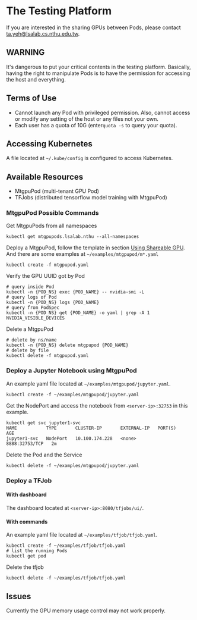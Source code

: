 # The Testing Platform
If you are interested in the sharing GPUs between Pods, please contact ta.yeh@lsalab.cs.nthu.edu.tw.

## WARNING
It's dangerous to put your critical contents in the testing platform. Basically, having the right to manipulate Pods is to have the permission for accessing the host and everything.

## Terms of Use
* Cannot launch any Pod with privileged permission. Also, cannot access or modify any setting of the host or any files not your own.
* Each user has a quota of 10G (enter```quota -s``` to query your quota).

## Accessing Kubernetes
A file located at ```~/.kube/config``` is configured to access Kubernetes.

## Available Resources
* MtgpuPod (multi-tenant GPU Pod)
* TFJobs (distributed tensorflow model training with MtgpuPod)

### MtgpuPod Possible Commands
Get MtgpuPods from all namespaces
```
kubectl get mtgpupods.lsalab.nthu --all-namespaces
```
Deploy a MtgpuPod, follow the template in section [Using Shareable GPU](README.md#using-shareable-gpu). And there are some examples at ```~/examples/mtgpupod/m*.yaml```
```
kubectl create -f mtgpupod.yaml
```
Verify the GPU UUID got by Pod
```
# query inside Pod
kubectl -n {POD_NS} exec {POD_NAME} -- nvidia-smi -L
# query logs of Pod
kubectl -n {POD_NS} logs {POD_NAME}
# query from PodSpec
kubectl -n {POD_NS} get {POD_NAME} -o yaml | grep -A 1 NVIDIA_VISIBLE_DEVICES
```
Delete a MtgpuPod
```
# delete by ns/name
kubectl -n {POD_NS} delete mtgpupod {POD_NAME}
# delete by file
kubectl delete -f mtgpupod.yaml
```

### Deploy a Jupyter Notebook using MtgpuPod
An example yaml file located at ```~/examples/mtgpupod/jupyter.yaml```.
```
kubectl create -f ~/examples/mtgpupod/jupyter.yaml
```
Get the NodePort and access the notebook from ```<server-ip>:32753``` in this example.
```
kubectl get svc jupyter1-svc
NAME           TYPE       CLUSTER-IP       EXTERNAL-IP   PORT(S)          AGE
jupyter1-svc   NodePort   10.100.174.228   <none>        8888:32753/TCP   2m
```
Delete the Pod and the Service
```
kubectl delete -f ~/examples/mtgpupod/jupyter.yaml
```

### Deploy a TFJob
#### With dashboard
The dashboard located at ```<server-ip>:8080/tfjobs/ui/```.
#### With commands
An example yaml file located at ```~/examples/tfjob/tfjob.yaml```.
```
kubectl create -f ~/examples/tfjob/tfjob.yaml
# list the running Pods
kubectl get pod
```
Delete the tfjob
```
kubectl delete -f ~/examples/tfjob/tfjob.yaml
```

## Issues
Currently the GPU memory usage control may not work properly.
